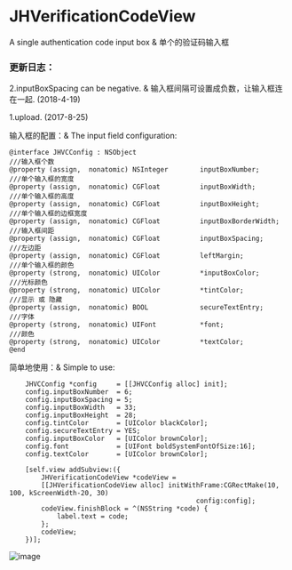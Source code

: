 # JHVerificationCodeView
A single authentication code input box & 单个的验证码输入框

### 更新日志：
2.inputBoxSpacing can be negative. & 输入框间隔可设置成负数，让输入框连在一起. (2018-4-19)

1.upload. (2017-8-25)


输入框的配置：& The input field configuration:

```
@interface JHVCConfig : NSObject
///输入框个数
@property (assign,  nonatomic) NSInteger        inputBoxNumber;
///单个输入框的宽度
@property (assign,  nonatomic) CGFloat          inputBoxWidth;
///单个输入框的高度
@property (assign,  nonatomic) CGFloat          inputBoxHeight;
///单个输入框的边框宽度
@property (assign,  nonatomic) CGFloat          inputBoxBorderWidth;
///输入框间距
@property (assign,  nonatomic) CGFloat          inputBoxSpacing;
///左边距
@property (assign,  nonatomic) CGFloat          leftMargin;
///单个输入框的颜色
@property (strong,  nonatomic) UIColor          *inputBoxColor;
///光标颜色
@property (strong,  nonatomic) UIColor          *tintColor;
///显示 或 隐藏
@property (assign,  nonatomic) BOOL             secureTextEntry;
///字体
@property (strong,  nonatomic) UIFont           *font;
///颜色
@property (strong,  nonatomic) UIColor          *textColor;
@end
```

简单地使用：& Simple to use:
```
    JHVCConfig *config     = [[JHVCConfig alloc] init];
    config.inputBoxNumber  = 6; 
    config.inputBoxSpacing = 5;
    config.inputBoxWidth   = 33;
    config.inputBoxHeight  = 28;
    config.tintColor       = [UIColor blackColor];
    config.secureTextEntry = YES;
    config.inputBoxColor   = [UIColor brownColor];
    config.font            = [UIFont boldSystemFontOfSize:16];
    config.textColor       = [UIColor brownColor];
    
    [self.view addSubview:({
        JHVerificationCodeView *codeView =
        [[JHVerificationCodeView alloc] initWithFrame:CGRectMake(10, 100, kScreenWidth-20, 30)
                                               config:config];
        codeView.finishBlock = ^(NSString *code) {
            label.text = code;
        };
        codeView;
    })];
```

![image](https://github.com/xjh093/JHVerificationCodeView/blob/master/123.png)
